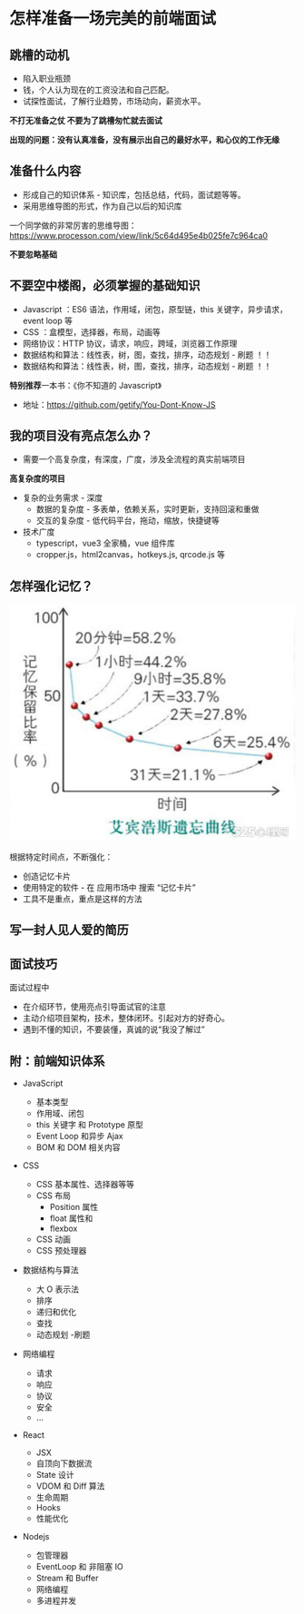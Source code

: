 # 怎样准备一场完美的前端面试

## 跳槽的动机

- 陷入职业瓶颈
- 钱，个人认为现在的工资没法和自己匹配。
- 试探性面试，了解行业趋势，市场动向，薪资水平。

**不打无准备之仗 不要为了跳槽匆忙就去面试**

**出现的问题：没有认真准备，没有展示出自己的最好水平，和心仪的工作无缘**

## 准备什么内容

- 形成自己的知识体系 - 知识库，包括总结，代码，面试题等等。
- 采用思维导图的形式，作为自己以后的知识库

一个同学做的非常厉害的思维导图：https://www.processon.com/view/link/5c64d495e4b025fe7c964ca0

**不要忽略基础**

## **不要空中楼阁，必须掌握的基础知识**

- Javascript ：ES6 语法，作用域，闭包，原型链，this 关键字，异步请求，event loop 等
- CSS ：盒模型，选择器，布局，动画等
- 网络协议：HTTP 协议，请求，响应，跨域，浏览器工作原理
- 数据结构和算法：线性表，树，图，查找，排序，动态规划 - 刷题
  ！！
- 数据结构和算法：线性表，树，图，查找，排序，动态规划 - 刷题
  ！！

**特别推荐**一本书：《你不知道的 Javascript》

- 地址：https://github.com/getify/You-Dont-Know-JS

## 我的项目没有亮点怎么办？

- 需要一个高复杂度，有深度，广度，涉及全流程的真实前端项目

**高复杂度的项目**

- 复杂的业务需求 - 深度
  - 数据的复杂度 - 多表单，依赖关系，实时更新，支持回滚和重做
  - 交互的复杂度 - 低代码平台，拖动，缩放，快捷键等
- 技术广度
  - typescript，vue3 全家桶，vue 组件库
  - cropper.js，html2canvas，hotkeys.js, qrcode.js 等

## 怎样强化记忆？

![001](./img/001.PNG)

根据特定时间点，不断强化：

- 创造记忆卡片
- 使用特定的软件 - 在 应用市场中 搜索 “记忆卡片”
- 工具不是重点，重点是这样的方法

## 写一封人见人爱的简历

## 面试技巧

面试过程中

- 在介绍环节，使用亮点引导面试官的注意
- 主动介绍项目架构，技术，整体闭环。引起对方的好奇心。
- 遇到不懂的知识，不要装懂，真诚的说“我没了解过”

## 附：前端知识体系

- JavaScript
  - 基本类型
  - 作用域、闭包
  - this 关键字 和 Prototype 原型
  - Event Loop 和异步 Ajax
  - BOM 和 DOM 相关内容

- CSS
  - CSS 基本属性、选择器等等
  - CSS 布局
    - Position 属性
    - float 属性和
    - flexbox
  - CSS 动画
  - CSS 预处理器

- 数据结构与算法
  - 大 O 表示法
  - 排序
  - 递归和优化
  - 查找
  - 动态规划 -刷题

- 网络编程
  - 请求
  - 响应
  - 协议
  - 安全
  - ...

- React
  - JSX
  - 自顶向下数据流
  - State 设计
  - VDOM 和 Diff 算法
  - 生命周期
  - Hooks
  - 性能优化

- Nodejs
  - 包管理器
  - EventLoop 和 非阻塞 IO
  - Stream 和 Buffer
  - 网络编程
  - 多进程并发
